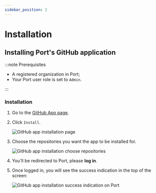 ```yaml
---
sidebar_position: 2
---
```


# Installation

## Installing Port's GitHub application

:::note Prerequisites

- A registered organization in Port;
- Your Port user role is set to `Admin`.

:::

### Installation

1. Go to the [GitHub App page](https://github.com/apps/getport-io).

2. Click `Install`.

   ![GitHub app installation page](../../../static/img/integrations/github-app/GitHubAppInstallPage.png)

3. Choose the repositories you want the app to be installed for.

   ![GitHub app installation choose repositories](../../../static/img/integrations/github-app/GitHubAppChooseRepos.png)

4. You'll be redirected to Port, please **log in**.

5. Once logged in, you will see the success indication in the top of the screen:

   ![GitHub app installation success indication on Port](../../../static/img/integrations/github-app/GitHubInstallationSuccess.png)
